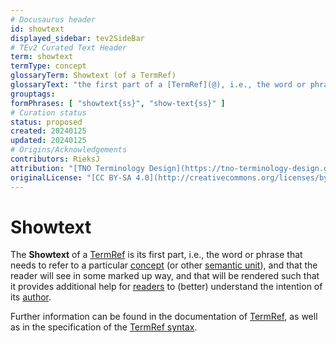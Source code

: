 ```yaml
---
# Docusaurus header
id: showtext
displayed_sidebar: tev2SideBar
# TEv2 Curated Text Header
term: showtext
termType: concept
glossaryTerm: Showtext (of a TermRef)
glossaryText: "the first part of a [TermRef](@), i.e., the word or phrase that needs to refer to a particular [concept](@) (or other [semantic unit](@)), and that the reader will see in some marked up way, and that will be rendered such that it provides additional help for [readers](@) to (better) understand the intention of its [author](@)."
grouptags:
formPhrases: [ "showtext{ss}", "show-text{ss}" ]
# Curation status
status: proposed
created: 20240125
updated: 20240125
# Origins/Acknowledgements
contributors: RieksJ
attribution: "[TNO Terminology Design](https://tno-terminology-design.github.io/tev2-specifications/docs)"
originalLicense: "[CC BY-SA 4.0](http://creativecommons.org/licenses/by-sa/4.0/?ref=chooser-v1)"
---
```


# Showtext

The **Showtext** of a [TermRef](@) is its first part, i.e., the word or phrase that needs to refer to a particular [concept](@) (or other [semantic unit](@)), and that the reader will see in some marked up way, and that will be rendered such that it provides additional help for [readers](@) to (better) understand the intention of its [author](@).

Further information can be found in the documentation of [TermRef](@), as well as in the specification of the [TermRef syntax](/docs/specs/syntax/term-ref-syntax).